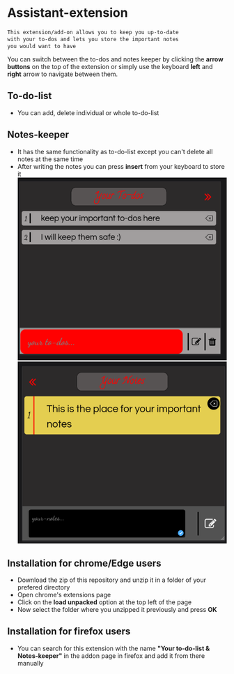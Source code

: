 # Assistant-extension

```
This extension/add-on allows you to keep you up-to-date 
with your to-dos and lets you store the important notes
you would want to have
```

You can switch between the to-dos and notes keeper by clicking 
the **arrow buttons** on the top of the extension or simply use the 
keyboard **left** and **right** arrow to navigate between them.

## To-do-list

* You can add, delete individual or whole to-do-list

## Notes-keeper
* It has the same functionality as to-do-list except you can't delete all notes 
at the same time
* After writing the notes you can press **insert** from your keyboard to store it
![To-do-list](icons/to-do.png)
![notes-keeper](icons/notes.png)
 ## Installation for chrome/Edge users
 * Download the zip of this repository and unzip it in a folder of your prefered directory
 * Open chrome's extensions page
 * Click on the **load unpacked** option at the top left of the page
 * Now select the folder where you unzipped it previously and press **OK**

## Installation for firefox users
 * You can search for this extension with the name **"Your to-do-list & Notes-keeper"** in the addon page in firefox
   and add it from there manually
 
